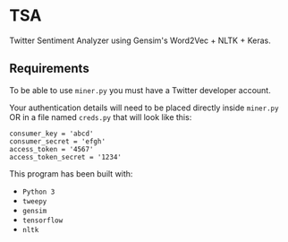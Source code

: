# TSA
Twitter Sentiment Analyzer using Gensim's Word2Vec + NLTK + Keras.

## Requirements
To be able to use `miner.py` you must have a Twitter developer account. 

Your authentication details will need to be placed directly inside `miner.py` OR in a file named `creds.py` that will look like this:

    consumer_key = 'abcd'
    consumer_secret = 'efgh'
    access_token = '4567'
    access_token_secret = '1234'

This program has been built with:

* `Python 3`
* `tweepy`
* `gensim`
* `tensorflow`
* `nltk`
